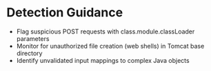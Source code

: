 # Detection Guidance

- Flag suspicious POST requests with class.module.classLoader parameters
- Monitor for unauthorized file creation (web shells) in Tomcat base directory
- Identify unvalidated input mappings to complex Java objects
